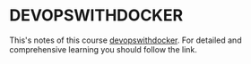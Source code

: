 # DEVOPSWITHDOCKER

This's notes of this course [devopswithdocker](https://devopswithdocker.com/). For detailed and comprehensive learning you should follow the link.